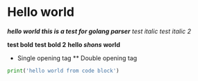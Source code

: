 # Hello world

**_hello world *this* is a test for golang parser_**
_test italic_
_test italic 2_

**test bold**
**test bold 2**
**hello _shons_ world**


* Single opening tag
** Double opening tag

```py
print('hello world from code block')
```
